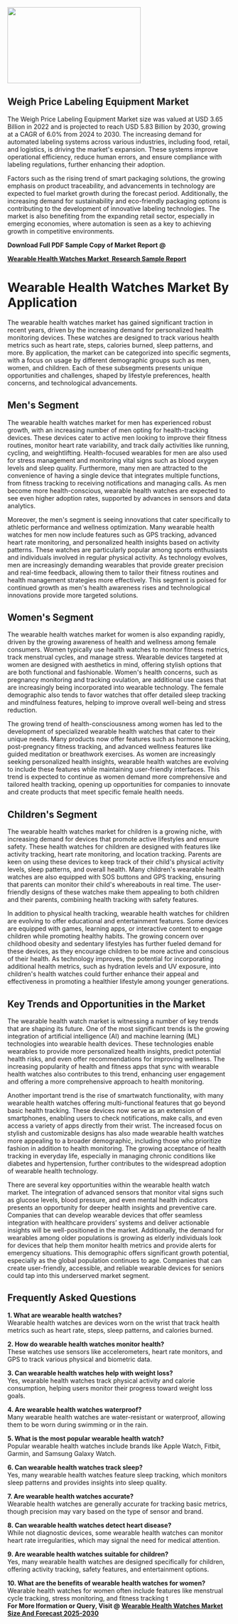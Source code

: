 <p><img class="alignnone size-medium wp-image-20088" src="https://ffe5etoiles.com/wp-content/uploads/2024/12/MST1-300x171.png" alt="" width="300" height="171" /></p><p><h2>Weigh Price Labeling Equipment Market </h2><p>The Weigh Price Labeling Equipment Market size was valued at USD 3.65 Billion in 2022 and is projected to reach USD 5.83 Billion by 2030, growing at a CAGR of 6.0% from 2024 to 2030. The increasing demand for automated labeling systems across various industries, including food, retail, and logistics, is driving the market's expansion. These systems improve operational efficiency, reduce human errors, and ensure compliance with labeling regulations, further enhancing their adoption.</p><p>Factors such as the rising trend of smart packaging solutions, the growing emphasis on product traceability, and advancements in technology are expected to fuel market growth during the forecast period. Additionally, the increasing demand for sustainability and eco-friendly packaging options is contributing to the development of innovative labeling technologies. The market is also benefiting from the expanding retail sector, especially in emerging economies, where automation is seen as a key to achieving growth in competitive environments.</p></p><p><strong>Download Full PDF Sample Copy of Market Report @</strong></p><p><strong><a href="https://www.verifiedmarketreports.com/download-sample/?rid=222480&utm_source=Sites-google&utm_medium=265" target="_blank">Wearable Health Watches Market &nbsp;Research Sample Report</a></strong></p><p><h1>Wearable Health Watches Market By Application</h1> <p>The wearable health watches market has gained significant traction in recent years, driven by the increasing demand for personalized health monitoring devices. These watches are designed to track various health metrics such as heart rate, steps, calories burned, sleep patterns, and more. By application, the market can be categorized into specific segments, with a focus on usage by different demographic groups such as men, women, and children. Each of these subsegments presents unique opportunities and challenges, shaped by lifestyle preferences, health concerns, and technological advancements.</p> <h2>Men's Segment</h2> <p>The wearable health watches market for men has experienced robust growth, with an increasing number of men opting for health-tracking devices. These devices cater to active men looking to improve their fitness routines, monitor heart rate variability, and track daily activities like running, cycling, and weightlifting. Health-focused wearables for men are also used for stress management and monitoring vital signs such as blood oxygen levels and sleep quality. Furthermore, many men are attracted to the convenience of having a single device that integrates multiple functions, from fitness tracking to receiving notifications and managing calls. As men become more health-conscious, wearable health watches are expected to see even higher adoption rates, supported by advances in sensors and data analytics. <p>Moreover, the men's segment is seeing innovations that cater specifically to athletic performance and wellness optimization. Many wearable health watches for men now include features such as GPS tracking, advanced heart rate monitoring, and personalized health insights based on activity patterns. These watches are particularly popular among sports enthusiasts and individuals involved in regular physical activity. As technology evolves, men are increasingly demanding wearables that provide greater precision and real-time feedback, allowing them to tailor their fitness routines and health management strategies more effectively. This segment is poised for continued growth as men's health awareness rises and technological innovations provide more targeted solutions.</p> <h2>Women's Segment</h2> <p>The wearable health watches market for women is also expanding rapidly, driven by the growing awareness of health and wellness among female consumers. Women typically use health watches to monitor fitness metrics, track menstrual cycles, and manage stress. Wearable devices targeted at women are designed with aesthetics in mind, offering stylish options that are both functional and fashionable. Women's health concerns, such as pregnancy monitoring and tracking ovulation, are additional use cases that are increasingly being incorporated into wearable technology. The female demographic also tends to favor watches that offer detailed sleep tracking and mindfulness features, helping to improve overall well-being and stress reduction.</p> <p>The growing trend of health-consciousness among women has led to the development of specialized wearable health watches that cater to their unique needs. Many products now offer features such as hormone tracking, post-pregnancy fitness tracking, and advanced wellness features like guided meditation or breathwork exercises. As women are increasingly seeking personalized health insights, wearable health watches are evolving to include these features while maintaining user-friendly interfaces. This trend is expected to continue as women demand more comprehensive and tailored health tracking, opening up opportunities for companies to innovate and create products that meet specific female health needs.</p> <h2>Children's Segment</h2> <p>The wearable health watches market for children is a growing niche, with increasing demand for devices that promote active lifestyles and ensure safety. These health watches for children are designed with features like activity tracking, heart rate monitoring, and location tracking. Parents are keen on using these devices to keep track of their child's physical activity levels, sleep patterns, and overall health. Many children's wearable health watches are also equipped with SOS buttons and GPS tracking, ensuring that parents can monitor their child's whereabouts in real time. The user-friendly designs of these watches make them appealing to both children and their parents, combining health tracking with safety features.</p> <p>In addition to physical health tracking, wearable health watches for children are evolving to offer educational and entertainment features. Some devices are equipped with games, learning apps, or interactive content to engage children while promoting healthy habits. The growing concern over childhood obesity and sedentary lifestyles has further fueled demand for these devices, as they encourage children to be more active and conscious of their health. As technology improves, the potential for incorporating additional health metrics, such as hydration levels and UV exposure, into children's health watches could further enhance their appeal and effectiveness in promoting a healthier lifestyle among younger generations.</p> <h2>Key Trends and Opportunities in the Market</h2> <p>The wearable health watch market is witnessing a number of key trends that are shaping its future. One of the most significant trends is the growing integration of artificial intelligence (AI) and machine learning (ML) technologies into wearable health devices. These technologies enable wearables to provide more personalized health insights, predict potential health risks, and even offer recommendations for improving wellness. The increasing popularity of health and fitness apps that sync with wearable health watches also contributes to this trend, enhancing user engagement and offering a more comprehensive approach to health monitoring.</p> <p>Another important trend is the rise of smartwatch functionality, with many wearable health watches offering multi-functional features that go beyond basic health tracking. These devices now serve as an extension of smartphones, enabling users to check notifications, make calls, and even access a variety of apps directly from their wrist. The increased focus on stylish and customizable designs has also made wearable health watches more appealing to a broader demographic, including those who prioritize fashion in addition to health monitoring. The growing acceptance of health tracking in everyday life, especially in managing chronic conditions like diabetes and hypertension, further contributes to the widespread adoption of wearable health technology.</p> <p>There are several key opportunities within the wearable health watch market. The integration of advanced sensors that monitor vital signs such as glucose levels, blood pressure, and even mental health indicators presents an opportunity for deeper health insights and preventive care. Companies that can develop wearable devices that offer seamless integration with healthcare providers’ systems and deliver actionable insights will be well-positioned in the market. Additionally, the demand for wearables among older populations is growing as elderly individuals look for devices that help them monitor health metrics and provide alerts for emergency situations. This demographic offers significant growth potential, especially as the global population continues to age. Companies that can create user-friendly, accessible, and reliable wearable devices for seniors could tap into this underserved market segment.</p> <h2>Frequently Asked Questions</h2> <p><strong>1. What are wearable health watches?</strong><br> Wearable health watches are devices worn on the wrist that track health metrics such as heart rate, steps, sleep patterns, and calories burned.</p> <p><strong>2. How do wearable health watches monitor health?</strong><br> These watches use sensors like accelerometers, heart rate monitors, and GPS to track various physical and biometric data.</p> <p><strong>3. Can wearable health watches help with weight loss?</strong><br> Yes, wearable health watches track physical activity and calorie consumption, helping users monitor their progress toward weight loss goals.</p> <p><strong>4. Are wearable health watches waterproof?</strong><br> Many wearable health watches are water-resistant or waterproof, allowing them to be worn during swimming or in the rain.</p> <p><strong>5. What is the most popular wearable health watch?</strong><br> Popular wearable health watches include brands like Apple Watch, Fitbit, Garmin, and Samsung Galaxy Watch.</p> <p><strong>6. Can wearable health watches track sleep?</strong><br> Yes, many wearable health watches feature sleep tracking, which monitors sleep patterns and provides insights into sleep quality.</p> <p><strong>7. Are wearable health watches accurate?</strong><br> Wearable health watches are generally accurate for tracking basic metrics, though precision may vary based on the type of sensor and brand.</p> <p><strong>8. Can wearable health watches detect heart disease?</strong><br> While not diagnostic devices, some wearable health watches can monitor heart rate irregularities, which may signal the need for medical attention.</p> <p><strong>9. Are wearable health watches suitable for children?</strong><br> Yes, many wearable health watches are designed specifically for children, offering activity tracking, safety features, and entertainment options.</p> <p><strong>10. What are the benefits of wearable health watches for women?</strong><br> Wearable health watches for women often include features like menstrual cycle tracking, stress monitoring, and fitness tracking t<strong><br />For More Iformation or Query, Visit @ <a href="https://www.verifiedmarketreports.com/product/wearable-health-watches-market/" target="_blank">Wearable Health Watches Market Size And Forecast 2025-2030</a></strong></p>
